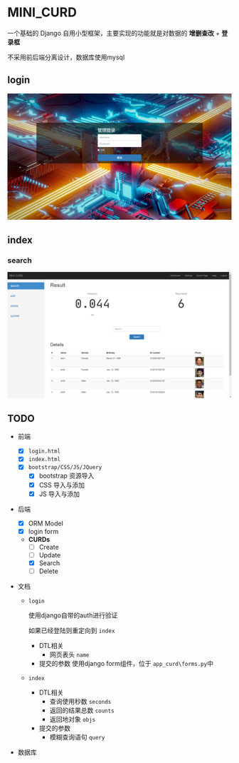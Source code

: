 # MINI_CURD

一个基础的 Django 自用小型框架，主要实现的功能就是对数据的 **增删查改** + **登录框**

不采用前后端分离设计，数据库使用mysql

## login

![](./docs/imgs/login.png)

## index

### search
![](./docs/imgs/index-search.png)

## TODO

- 前端
    - [x] `login.html`
    - [x] `index.html`
    - [x] `bootstrap/CSS/JS/JQuery`
        - [x] bootstrap 资源导入
        - [x] CSS 导入与添加
        - [x] JS 导入与添加
- 后端
    - [x] ORM Model
    - [x] login form
    - **CURDs**
        - [ ] Create
        - [ ] Update
        - [x] Search
        - [ ] Delete
- 文档
    - `login`

        使用django自带的auth进行验证

        如果已经登陆则重定向到 `index`

        - DTL相关
            - 网页表头 `name`
        - 提交的参数 
            使用django form组件，位于 `app_curd\forms.py`中


    - `index` 
        - DTL相关
            - 查询使用秒数 `seconds`
            - 返回的结果总数 `counts`
            - 返回地对象 `objs`
        - 提交的参数
            - 模糊查询语句 `query`


- 数据库